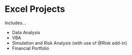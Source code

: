 # Excel Projects
   Includes...
 - Data Analysis
 - VBA
 - Simulation and Risk Analysis (with use of @Risk add-in)
 - Financial Portfolio


